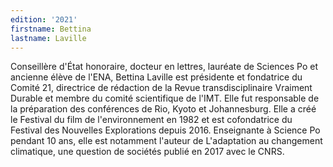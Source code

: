 ```yaml
---
edition: '2021'
firstname: Bettina
lastname: Laville
---
```

Conseillère d'État honoraire, docteur en lettres, lauréate de Sciences Po
et ancienne élève de l'ENA, Bettina Laville est présidente et fondatrice du
Comité 21, directrice de rédaction de la Revue transdisciplinaire Vraiment Durable
et membre du comité scientifique de l'IMT. Elle fut responsable de la préparation
des conférences de Rio, Kyoto et Johannesburg. Elle a créé le Festival du film
de l'environnement en 1982 et est cofondatrice du Festival des Nouvelles Explorations
depuis 2016. Enseignante à Science Po pendant 10 ans, elle est notamment l'auteur
de L'adaptation au changement climatique, une question de sociétés publié en
2017 avec le CNRS.
